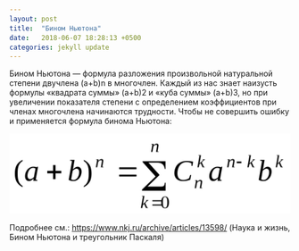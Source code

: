 ```yaml
---
layout: post
title:  "Бином Ньютона"
date:   2018-06-07 18:28:13 +0500
categories: jekyll update
---
```


<script type="text/x-mathjax-config">
MathJax.Hub.Config({
  tex2jax: {inlineMath: [['$','$'], ['\\(','\\)']]}
});
</script>
Бином Ньютона — формула разложения произвольной натуральной степени двучлена (a+b)n в многочлен. Каждый из нас знает наизусть формулы «квадрата суммы» (a+b)2 и «куба суммы» (a+b)3, но при увеличении показателя степени с определением коэффициентов при членах многочлена начинаются трудности. Чтобы не совершить ошибку и применяется формула бинома Ньютона:

<img src="/assets/images/binom.png">

Подробнее см.: https://www.nkj.ru/archive/articles/13598/ (Наука и жизнь, Бином Ньютона и треугольник Паскаля)
